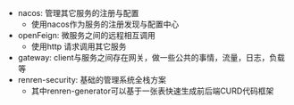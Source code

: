 - nacos: 管理其它服务的注册与配置
  - 使用nacos作为服务的注册发现与配置中心
- openFeign: 微服务之间的远程相互调用
  - 使用http 请求调用其它服务
- gateway: client与服务之间存在网关，做一些公共的事情，流量，日志，负载等
- renren-security: 基础的管理系统全栈方案
  - 其中renren-generator可以基于一张表快速生成前后端CURD代码框架
